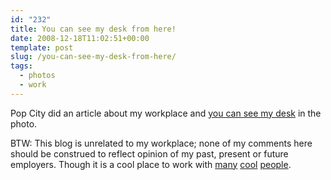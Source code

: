 ```yaml
---
id: "232"
title: You can see my desk from here!
date: 2008-12-18T11:02:51+00:00
template: post
slug: /you-can-see-my-desk-from-here/
tags:
  - photos
  - work
---
```


Pop City did an article about my workplace and
[you can see my desk](http://www.popcitymedia.com/timnews/vivisimo1217.aspx) in
the photo.

BTW: This blog is unrelated to my workplace; none of my comments here should be
construed to reflect opinion of my past, present or future employers. Though it
is a cool place to work with [many](http://peterpawlowski.com/)
[cool](http://drewcox.org/ 'Mr. Cox') [people](http://ekilon.livejournal.com/).

